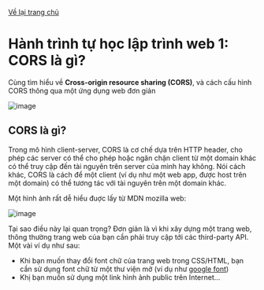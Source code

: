 [Về lại trang chủ](https://lehai2909.github.io)

# Hành trình tự học lập trình web 1: CORS là gì?

Cùng tìm hiểu về **Cross-origin resource sharing (CORS)**, và cách cấu hình CORS thông qua một ứng dụng web đơn giản

![image](https://github.com/lehai2909/lehai2909.github.io/assets/49013652/b3be5676-20d6-4f91-b004-7dc20da3b360)

## CORS là gì?

Trong mô hình client-server, CORS là cơ chế dựa trên HTTP header, cho phép các server có thể cho phép hoặc ngăn chặn client từ một domain khác có thể truy cập đến tài nguyên trên server của mình hay không. Nói cách khác, CORS là cách để một client (ví dụ như một web app, được host trên một domain) có thể tương tác với tài nguyên trên một domain khác.

Một hình ảnh rất dễ hiểu đuợc lấy từ MDN mozilla web:

![image](https://github.com/lehai2909/lehai2909.github.io/assets/49013652/f69952a0-baeb-4594-8ca9-e79b7c5d99e7)

 
Tại sao điều này lại quan trọng? Đơn giản là vì khi xây dựng một trang web, thông thường trang web của bạn cần phải truy cập tới các third-party API. Một vài ví dụ như sau:
- Khi bạn muốn thay đổi font chữ của trang web trong CSS/HTML, bạn cần sử dụng font chữ từ một thư viện mở (ví dụ như [google font](https://fonts.google.com/))
- Khị bạn muốn sử dụng một link hình ảnh public trên Internet...
